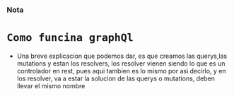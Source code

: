 ### Nota 
 # `Como funcina graphQl`
* Una breve explicacion que podemos dar, es que creamos las querys,las mutations y estan los resolvers, los resolver vienen siendo lo que es un controlador en rest, pues aqui tambien es lo mismo por asi decirlo, y en los resolver, va a estar la solucion de las querys o mutations, deben llevar el mismo nombre